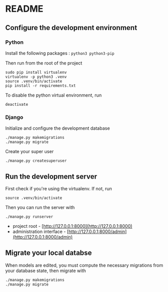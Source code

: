 # README

## Configure the development environment

### Python

Install the following packages : `python3 python3-pip`

Then run from the root of the project

    sudo pip install virtualenv
    virtualenv -p python3 .venv
    source .venv/bin/activate
    pip install -r requirements.txt

To disable the python virtual environment, run

    deactivate

### Django

Initialize and configure the development database

    ./manage.py makemigrations
    ./manage.py migrate

Create your super user

    ./manage.py createsuperuser

## Run the development server

First check if you're using the virtualenv. If not, run

    source .venv/bin/activate

Then you can run the server with

    ./manage.py runserver

* project root - [http://127.0.0.1:8000](http://127.0.0.1:8000)
* administration interface - [http://127.0.0.1:8000/admin](http://127.0.0.1:8000/admin)

## Migrate your local databse

When models are edited, you must compute the necessary migrations from your database state, then migrate with

    ./manage.py makemigrations
    ./manage.py migrate

